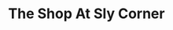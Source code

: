 ---
title: The Shop At Sly Corner
year: 1959
opening_date: 1959-01-14
closing_date: 1959-01-24
layout: productions
image:
image_caption:
image_credit:
playbill: 
category: 
Theatre: Theatre Jacksonville
Venue: Little Theatre
cast:
  Descius Heiss: Frank Ridge
  Archie Fellowes: Elmo Lehman
  Margaret Heiss: Barbara Aspinwall
  Joan Deal: Gayle Swymer
  Mathilde Heiss: Elizabeth Reed
  Mrs. Catt: Mildred Thomas
  Robert Graham: Ralph Anderson
  Corder Morris: Arthur L. Logan
  Steve Hubbell: Bob Simpson
  John Elliot: Charles Archbold
crew:
  Designer and Director: Maurice Geoffrey
  Stage Manager: Mark Harris
  book-holder: Margot Nasrallah
  Lighting:
    - Chuck Tankersley
    - Sylvestor Scotti
    - Bob Kornegay
    - Bob Behrens
  Sound Effects:
    - Dorothy Massey
    - Eldene Moulton
    - Mardie Kelly
  Wardrobe:
    - Agatha Norvell
    - Doris Edwards
    - Jean Tankersley
  Properties:
    - Eula Mae Snow
    - Sue Henderson
    - Marie Bristow
    - Helen Keegan
    - Gladys Downey
    - Sandra Breckur
    - Susan Massey
    - George Edwards
  Make-Up:
    - Polly Clendening
    - Abbey I. Fink
    - Beverly Fink
    - Mattie Godwin
    - Linda Davis
    - Kathy Dunham
    - Peggy Gift
  Scenery:
    - Frank Ridge
    - Dixie Cohen
    - Mark Harris
    - Buzzy Klausner
    - Marie Logan
    - Art Logan
    - Phyllis Druhl
    - Thelma Mayeron
    - Sid Backer
    - Bob Behrens
    - Sylvester Scotti
    - Joan Garrison
    - Linda Davis
    - Chuck Tankersley
    - Bunni Thornhill
    - Susan Massey
    - Felix Jacobs
orchestra:
external_links:
---